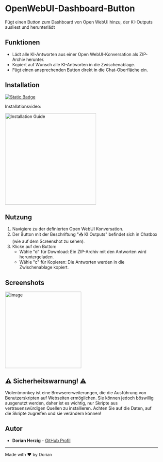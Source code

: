 # OpenWebUI-Dashboard-Button
Fügt einen Button zum Dashboard von Open WebUI hinzu, der KI-Outputs ausliest und herunterlädt

## Funktionen

- Lädt alle KI-Antworten aus einer Open WebUI-Konversation als ZIP-Archiv herunter.
- Kopiert auf Wunsch alle KI-Antworten in die Zwischenablage.
- Fügt einen ansprechenden Button direkt in die Chat-Oberfläche ein.

## Installation

[![Static Badge](https://img.shields.io/badge/Installation%20Guide-%235D3FD3?style=flat&logo=readthedocs&logoColor=white)](https://github.com/DorianHerzig9/OpenWebUI-Dashboard-Button/blob/main/InstallationGuide.md)

Installationsvideo:

<a href="https://youtu.be/51N1Tk5KWZE" target="_blank">
    <img src="https://img.youtube.com/vi/51N1Tk5KWZE/maxresdefault.jpg" alt="Installation Guide" width="300">
</a>

## Nutzung

1. Navigiere zu der definierten Open WebUI Konversation.
2. Der Button mit der Beschriftung "📥 KI Outputs" befindet sich in Chatbox (wie auf dem Screenshot zu sehen).
3. Klicke auf den Button:
   - Wähle "d" für Download: Ein ZIP-Archiv mit den Antworten wird heruntergeladen.
   - Wähle "c" für Kopieren: Die Antworten werden in die Zwischenablage kopiert.

## Screenshots

<img width="251" alt="image" src="https://github.com/user-attachments/assets/cbaae841-eb4c-4877-a8c3-66cad2af1330" />

## ⚠️ Sicherheitswarnung! ⚠️
Violentmonkey ist eine Browsererweiterungen, die die Ausführung von Benutzerskripten auf Webseiten ermöglichen. Sie können jedoch böswillig ausgenutzt werden, daher ist es wichtig, nur Skripte aus vertrauenswürdigen Quellen zu installieren. Achten Sie auf die Daten, auf die Skripte zugreifen und sie verändern können!

## Autor

- **Dorian Herzig** - [GitHub Profil](https://github.com/DeinBenutzername)
---
Made with ❤️ by Dorian
